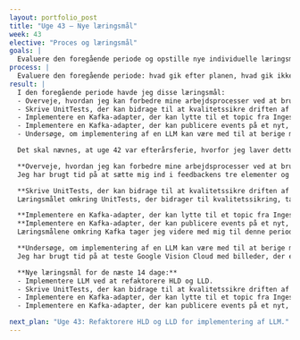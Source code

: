 ```yaml
---
layout: portfolio_post
title: "Uge 43 – Nye læringsmål"
week: 43
elective: "Proces og læringsmål"
goals: |
  Evaluere den foregående periode og opstille nye individuelle læringsmål for de næste 14 dage.
process: |
  Evaluere den foregående periode: hvad gik efter planen, hvad gik ikke som forventet, hvad har jeg lært af det, og hvordan skal de næste 14 dage se ud.
result: |
  I den foregående periode havde jeg disse læringsmål:  
  - Overveje, hvordan jeg kan forbedre mine arbejdsprocesser ved at bruge feedbackens tre elementer.  
  - Skrive UnitTests, der kan bidrage til at kvalitetssikre driften af microservicen.  
  - Implementere en Kafka-adapter, der kan lytte til et topic fra IngestionService.  
  - Implementere en Kafka-adapter, der kan publicere events på et nyt, dedikeret topic.  
  - Undersøge, om implementering af en LLM kan være med til at berige metadata yderligere.

  Det skal nævnes, at uge 42 var efterårsferie, hvorfor jeg laver dette indlæg i uge 43 i stedet for uge 42. De sidste par uger er ikke gået helt, som jeg havde forestillet mig, da min test af originale billeder af maskiner afslørede et behov for supplering ved brug af en Large Language Model for at kunne berige metadata og kategorisere maskintyper. Jeg har derfor omprioriteret og brugt kræfter på at udforske denne del. Perioden har lært mig, hvor vigtigt det er at være omstillingsparat, når testresultater viser svagheder, man ikke har forudset. Testen fungerede som feedback, jeg kunne bruge i min feedforward-proces. Samtidig gav den anledning til abstrakt konceptualisering, hvor jeg kunne modificere min tilgang og finde en ny måde at løse problemstillingen på.  

  **Overveje, hvordan jeg kan forbedre mine arbejdsprocesser ved at bruge feedbackens tre elementer**  
  Jeg har brugt tid på at sætte mig ind i feedbackens tre elementer og føler, at det er et rigtig godt supplement til Kolbs læringscirkel (se mere her: [Uge 41](https://maha63312.github.io/2025/10/10/uge41.html)).

  **Skrive UnitTests, der kan bidrage til at kvalitetssikre driften af microservicen**  
  Læringsmålet omkring UnitTests, der bidrager til kvalitetssikring, tager jeg med mig ind i den næste periode, da jeg ikke har fået arbejdet med dette endnu.

  **Implementere en Kafka-adapter, der kan lytte til et topic fra IngestionService** og  
  **Implementere en Kafka-adapter, der kan publicere events på et nyt, dedikeret topic**  
  Læringsmålene omkring Kafka tager jeg videre med mig til denne periode, da jeg primært har undersøgt, hvad der skal til for at kunne implementere Kafka, men ikke er gået i gang med selve implementeringen endnu.

  **Undersøge, om implementering af en LLM kan være med til at berige metadata yderligere**  
  Jeg har brugt tid på at teste Google Vision Cloud med billeder, der er originale og ikke ligger på nettet i forvejen (se her: [Uge 41 – Del 2](https://maha63312.github.io/2025/10/10/uge41no2.html)). Resultatet fra denne test har gjort, at jeg har brugt meget tid på læringsmålet omkring overvejelser vedrørende implementeringen af LLM. Jeg er derfor gået i gang med at kigge på dokumentation og udvælgelse af leverandør. Desuden har jeg begyndt arbejdet med HLD og LLD i forbindelse med implementeringen af LLM i systemet.

  **Nye læringsmål for de næste 14 dage:**  
  - Implementere LLM ved at refaktorere HLD og LLD.  
  - Skrive UnitTests, der kan bidrage til at kvalitetssikre driften af microservicen.  
  - Implementere en Kafka-adapter, der kan lytte til et topic fra IngestionService.  
  - Implementere en Kafka-adapter, der kan publicere events på et nyt, dedikeret topic.

next_plan: "Uge 43: Refaktorere HLD og LLD for implementering af LLM."
---
```

